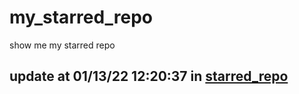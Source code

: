# my_starred_repo
show me my starred repo

update at 01/13/22 12:20:37 in [starred_repo](./index.html)
---

